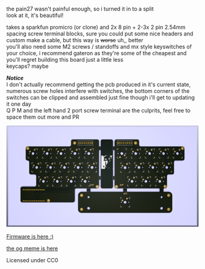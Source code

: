 the pain27 wasn't painful enough, so i turned it in to a split  
look at it, it's beautiful!  

takes a sparkfun promicro (or clone) and 2x 8 pin + 2-3x 2 pin 2.54mm spacing screw terminal blocks, sure you could put some nice headers and custom make a cable, but this way is ~~worse~~ uh,, better  
you'll also need some M2 screws / standoffs and mx style keyswitches of your choice, i recommend gateron as they're some of the cheapest and you'll regret building this board just a little less  
keycaps? maybe  

***Notice***  
I don't actually recommend getting the pcb produced in it's current state, numerous screw holes interfere with switches, the bottom corners of the switches can be clipped and assembled just fine though i'll get to updating it one day  
Q P M and the left hand 2 port screw terminal are the culprits, feel free to space them out more and PR  


![pain27divided3](/img/kicad_xmMTUktZIp.png)

[Firmware is here :)](ttps://github.com/Stormpegy/qmk_firmware/tree/stormpegy/keyboards/stormpegy/pain273) 

[the og meme is here](https://github.com/uuupah/pain27) 

Licensed under CC0  